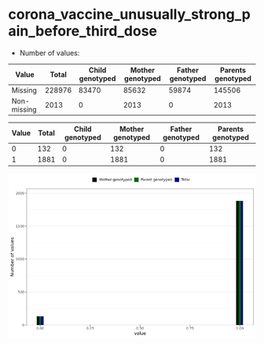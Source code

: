 # corona_vaccine_unusually_strong_pain_before_third_dose
- Number of values:

| Value | Total | Child genotyped | Mother genotyped | Father genotyped | Parents genotyped |
| ----- | ----- | --------------- | ---------------- | ---------------- |---------------- |
| Missing | 228976 | 83470 | 85632 | 59874 | 145506 |
| Non-missing | 2013 | 0 | 2013 | 0 | 2013 |

| Value | Total | Child genotyped | Mother genotyped | Father genotyped | Parents genotyped |
| ----- | ----- | --------------- | ---------------- | ---------------- |---------------- |
| 0 | 132 | 0 | 132 | 0 | 132 |
| 1 | 1881 | 0 | 1881 | 0 | 1881 |



![](corona_vaccine_unusually_strong_pain_before_third_dose_n.png)



